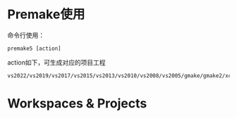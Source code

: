 # Premake使用
命令行使用：
```
premake5 [action]
```
action如下，可生成对应的项目工程
```
vs2022/vs2019/vs2017/vs2015/vs2013/vs2010/vs2008/vs2005/gmake/gmake2/xcode4/codelite
```

# Workspaces & Projects

